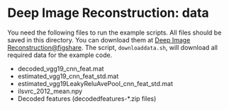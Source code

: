 # Deep Image Reconstruction: data

You need the following files to run the example scripts.
All files should be saved in this directory.
You can download them at [Deep Image Reconstruction@figshare](https://figshare.com/articles/Deep_Image_Reconstruction/7033577).
The script, `downloaddata.sh`, will download all required data for the example code.

- decoded_vgg19_cnn_feat.mat
- estimated_vgg19_cnn_feat_std.mat
- estimated_vgg19LeakyReluAvePool_cnn_feat_std.mat
- ilsvrc_2012_mean.npy
- Decoded features (decodedfeatures-*.zip files)
